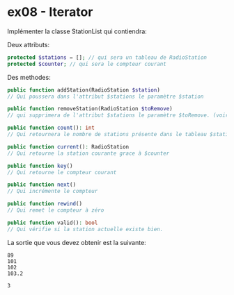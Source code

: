 # ex08 - Iterator

Implémenter la classe StationList qui contiendra:

Deux attributs:

```php
protected $stations = []; // qui sera un tableau de RadioStation
protected $counter; // qui sera le compteur courant
```

Des methodes:

```php
public function addStation(RadioStation $station)
// Qui poussera dans l'attribut $stations le paramètre $station

public function removeStation(RadioStation $toRemove)
// qui supprimera de l'attribut $stations le paramètre $toRemove. (voir la methode array_filter de la librairie php)

public function count(): int
// Qui retournera le nombre de stations présente dans le tableau $stations

public function current(): RadioStation
// Qui retourne la station courante grace à $counter

public function key()
// Qui retourne le compteur courant

public function next()
// Qui incrémente le compteur

public function rewind()
// Qui remet le compteur à zéro

public function valid(): bool
// Qui vérifie si la station actuelle existe bien.
```


La sortie que vous devez obtenir est la suivante: 

```
89
101
102
103.2

3
```

